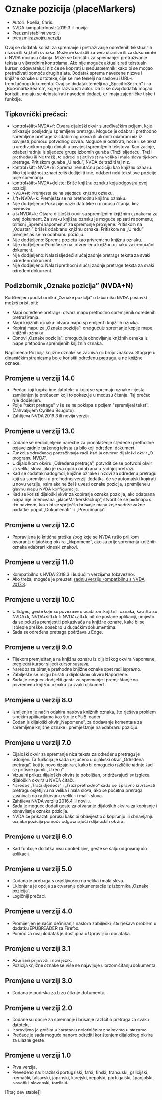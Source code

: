 # Oznake pozicija (placeMarkers) #
* Autori: Noelia, Chris.
* NVDA kompatibilnost: 2019.3 ili novija.
* Preuzmi [stabilnu verziju][1]
* preuzmi [razvojnu verziju][2]

Ovaj se dodatak koristi za spremanje i pretraživanje određenih tekstualnih
nizova ili knjižnih oznaka. Može se koristiti za web stranice ili za
dokumente u NVDA modusu čitanja. Može se koristiti i za spremanje i
pretraživanje teksta u višerednim kontrolama. Ako nije moguće aktualizirati
tekstualni kursor, odgovarajući niz će se kopirati u međuspremnik, kako bi
se mogao pretraživati pomoću drugih alata. Dodatak sprema navedene nizove i
knjižne oznake u datoteke, čije se ime temelji na naslovu i URL-u
trenutačnog dokumenta. Ovaj se dodatak temelji na „SpecificSearch” i na
„Bookmark&Search”, koje je razvio isti autor. Da bi se ovaj dodatak mogao
koristiti, moraju se deinstalirati navedeni dodaci, jer imaju zajedničke
tipke i funkcije.

## Tipkovnički prečaci: ##

*	kontrol+šift+NVDA+f: Otvara dijaloški okvir s uređivačkim poljem, koje
  prikazuje posljednju spremljenu pretragu. Moguće je odabrati prethodno
  spremljene pretrage iz odabirnog okvira ili ukloniti odabrani niz iz
  povijesti, pomoću potvrdnog okvira. Moguće je odabrati, hoće li se tekst u
  uređivačkom polju dodati u povijest spremljenih tekstova. Kao zadnje,
  odaberi radnju iz sljedeće grupe izbornih gumba (Traži sljedeću, Traži
  prethodnu ili Ne traži), te odredi osjetljivost na velika i mala slova
  tijekom pretrage. Pritiskom gumba „U redu”, NVDA će tražiti taj niz.
*	kontrol+šift+NVDA+k: Sprema trenutačnu poziciju kao knjižnu oznaku. Ako
  toj knjižnoj oznaci želiš dodijeliti ime, odaberi neki tekst ove pozicije
  prije spremanja.
*	kontrol+šift+NVDA+delete: Briše knjižnu oznaku koja odgovara ovoj
  poziciji.
*	NVDA+k: Premješta se na sljedeću knjižnu oznaku.
*	šift+NVDA+k: Premješta se na prethodnu knjižnu oznaku.
*	Nije dodijeljeno: Pokazuje naziv datoteke u modusu čitanja, bez nastavka.
*	alt+NVDA+k: Otvara dijaloški okvir sa spremljenim knjižnim oznakama za
  ovaj dokument. Za svaku knjižnu oznaku je moguće upisati napomenu;
  pritisni „Spremi napomenu” za spremanje promjene. Pritiskom na „Odustani”
  brišeš odabranu knjižnu oznaka. Pritiskom na „U redu” premještaš se na
  odabranu poziciju.
*	Nije dodijeljeno: Sprema poziciju kao privremenu knjižnu oznaku.
*	Nije dodijeljeno: Pomiče se na privremenu knjižnu oznaku za trenutačni
  dokument.
*	Nije dodijeljeno: Nalazi sljedeći slučaj zadnje pretrage teksta za svaki
  određeni dokument.
*	Nije dodijeljeno: Nalazi prethodni slučaj zadnje pretrage teksta za svaki
  određeni dokument.


## Podizbornik „Oznake pozicija” (NVDA+N)  ##

Korištenjem podizbornika „Oznake pozicija” u izborniku NVDA postavki, možeš
pristupiti:

*	Mapi određene pretrage: otvara mapu prethodno spremljenih određenih
  pretraživanja.
*	Mapi knjižnih oznaka: otvara mapu spremljenih knjižnih oznaka.
*	Kopiraj mapu za „Oznake pozicija”: omogućuje spremanje kopije mape
  knjižnih oznaka.
*	Obnovi „Oznake pozicija”: omogućuje obnovljanje knjižnih oznaka iz mape
  prethodno spremljenih knjižnih oznaka.

Napomena: Pozicija knjižne oznake se zasniva na broju znakova. Stoga je u
dinamičkim stranicama bolje koristiti određenu pretragu, a ne knjižne
oznake.

## Promjene u verziji 14.0 ##
*	Prečac koji kopira ime datoteke u kojoj se spremaju oznake mjesta
  zamijenjen je prečacem koji to pokazuje u modusu čitanja. Taj prečac nije
  dodijeljen.
*	Polje "tekst pretrage" više se ne poklapa s poljem "spremljeni
  tekst". (Zahvaljujem Cyrilleu Bougotu).
*	Zahtijeva NVDA 2019.3 ili noviju verziju.

## Promjene u verziji 13.0 ##
*	Dodane se nedodijeljene naredbe za pronalaženje sljedeće i prethodne
  pojave zadnje traženog teksta za bilo koji određeni dokument.
*	Funkcija određenog pretraživanje radi, kad je otvoren dijaloški okvir „O
  programu NVDA”.
*	U dijaloškom okviru „Određena pretraga”, potvrdit će se potvrdni okvir za
  velika slova, ako je ova opcija odabrana u zadnjoj pretrazi.
*	Kad se dodatak nadogradi, knjižne oznake i nizovi za određenu pretragu
  koji su spremljeni u prethodnoj verziji dodatka, će se automatski kopirati
  u novu verziju, osim ako ne želiš uvesti oznake pozicija, spremljene u
  glavnu mapu NVDA konfiguracije.
*	Kad se koristi dijaloški okvir za kopiranje oznaka pozicija, ako odabrana
  mapa nije imenovana „placeMarkersBackup”, stvorit će se podmapa s tim
  nazivom, kako bi se spriječilo brisanje mapa koje sadrže važne podatke,
  poput „Dokumenati” ili „Preuzimanja”.

## Promjene u verziji 12.0 ##
*	Popravljena je kritična greška zbog koje se NVDA rušio prilikom otvaranja
  dijaloškog okvira „Napomene”, ako su prije spremanja knjižnih oznaka
  odabrani kineski znakovi.

## Promjene u verziji 11.0 ##
*	Kompatibilno s NVDA 2018.3 i budućim verzijama (obavezno).
*	Ako treba, moguće je preuzeti [zadnju verziju kompatibilnu s NVDA
  2017.3][3].

## Promjene u verziji 10.0 ##
*	U Edgeu, geste koje su povezane s odabirom knjižnih oznaka, kao što su
  NVDA+k, NVDA+šift+k ili NVDA+alt+k, bit će poslane aplikaciji, umjesto da
  se pokuša premjestiti pokazivača na knjižne oznake, kako bi se izbjegle
  greške, posebno u dugačkim dokumentima.
*	Sada se određena pretraga podržava u Edge.

## Promjene u verziji 9.0
*	Tijekom premještanja na knjižnu oznaku iz dijaloškog okvira Napomene,
  pregledni kursor slijedi kursor sustava.
*	Naredba za biranje prethodne knjižne oznake opet radi ispravno.
*	Zabilješke se mogu brisati u dijaloškom okviru Napomene.
*	Sada je moguće dodijeliti geste za spremanje i premještanje na privremenu
  knjižnu oznaku za svaki dokument.

## Promjene u verziji 8.0 ##
*	Izmijenjen je način odabira naslova knjižnih oznaka, što rješava problem s
  nekim aplikacijama kao što je ePUB reader.
*	Dodan je dijaloški okvir „Napomene”, za dodavanje komentara za spremljene
  knjižne oznake i premještanje na odabranu poziciju.

## Promjene u verziji 7.0 ##
*	Dijaloški okvir za spremanje niza teksta za određenu pretragu je
  uklonjen. Ta funkcija je sada uključena u dijaloški okvir „Određena
  pretraga”, koji je novo dizajniran, kako bi omogućio različite radnje kad
  se pritisne gumb „U redu”.
*	Vizualni prikaz dijaloških okvira je poboljšan, pridržavajući se izgleda
  dijaloških okvira u NVDA čitaču.
*	Naredbe „Traži sljedeće” i „Traži prethodno” sada će ispravno izvršavati
  pretragu osjetljivu na velika i mala slova, ako se početna pretraga
  zasnivala na razlikovanju velikih i malih slova.
*	Zahtijeva NVDA verziju 2016.4 ili noviju.
*	Sada je moguće dodati geste za otvaranje dijaloških okvira za kopiranje i
  obnavljanje oznaka pozicija.
*	NVDA će prikazati poruku kako bi obavijestio o kopiranju ili obnavljanju
  oznaka pozicija pomoću odgovarajućih dijaloških okvira.

## Promjene u verziji 6.0 ##
* Kad funkcije dodatka nisu upotrebljive, geste se šalju odgovarajućoj
  aplikaciji.

## Promjene u verziji 5.0 ##
* Dodana je pretraga s osjetljivošću na velika i mala slova.
* Uklonjena je opcija za otvaranje dokumentacije iz izbornika „Oznake
  pozicija”.
* Logičniji prečaci.

## Promjene u verziji 4.0 ##
* Promijenjen je način definiranja naslova zabilješki, što rješava problem u
  dodatku EPUBREADER za Firefox.
* Pomoć za ovaj dodatak je dostupna u Upravljaču dodataka.

## Promjene u verziji 3.1 ##
* Ažurirani prijevodi i novi jezik.
* Pozicija knjižne oznake se više ne najavljuje u brzom čitanju dokumenta.

## Promjene u verziji 3.0 ##
* Dodana je podrška za brzo čitanje dokumenta.

## Promjene u verziji 2.0 ##
* Dodane su opcije za spremanje i brisanje različitih pretraga za svaku
  datoteku.
* Ispravljena je greška u baratanju nelatiničnim znakovima u stazama.
* Prečace je sada moguće nanovo odrediti korištenjem dijaloškog okvira za
  ulazne geste.

## Promjene u verziji 1.0 ##
* Prva verzija.
* Prevedeno na: brazilski portugalski, farsi, finski, francuski, galicijski,
  njemački, talijanski, japanski, korejski, nepalski, portugalski,
  španjolski, slovački, slovenski, tamilski.


[[!tag dev stable]]

[1]: https://addons.nvda-project.org/files/get.php?file=pm

[2]: https://addons.nvda-project.org/files/get.php?file=pm-dev

[3]: https://addons.nvda-project.org/files/get.php?file=pm-o
